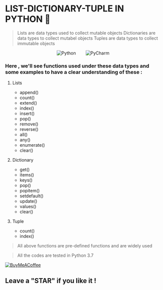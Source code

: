 # LIST-DICTIONARY-TUPLE IN PYTHON :purple_heart:

> Lists are data types used to collect mutable objects
> Dictionaries are data types to collect mutabel objects
> Tuples are data types to collect immutable objects

<div align="center">
  
  ![Python](https://img.shields.io/badge/Language-python-3670A0?style=for-the-badge&logo=python&logoColor=ffdd54) 
  &nbsp;&nbsp;&nbsp;&nbsp;&nbsp;&nbsp;
  ![PyCharm](https://img.shields.io/badge/IDE-pycharm-143?style=for-the-badge&logo=pycharm&logoColor=black&color=black&labelColor=green)
</div>

### Here , we'll see functions used under these data types and some examples to have a clear understanding of these :

1. Lists
   * append()
   * count()
   * extend()
   * index()
   * insert()
   * pop()
   * remove()
   * reverse()
   * all()
   * any()
   * enumerate()
   * clear()
   
2. Dictionary
   * get()
   * items()
   * keys()
   * pop()
   * popitem()
   * setdefault()
   * update()
   * values()
   * clear()
   
3. Tuple
   * count()
   * index()
   

> All above functions are pre-defined functions and are widely used

> All the codes are tested in Python 3.7 

<a href="https://buymeacoffee.com/nitinkumar">![BuyMeACoffee](https://img.shields.io/badge/Buy%20Me%20a%20Coffee-ffdd00?style=for-the-badge&logo=buy-me-a-coffee&logoColor=black)</a>

## Leave a "STAR" if you like it !
